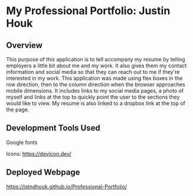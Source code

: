 # My Professional Portfolio:  Justin Houk
## Overview

This purpose of this application is to tell accompany my resume by telling employers a little bit about me and my work.  It also gives them my contact information and social media so that they can reach out to me if they're interested in my work.  This application was made using flex boxes in the row direction, then to the column direction when the browser approaches mobile dimensions.  It includes links to my social media pages, a photo of myself and links at the top to quickly point the user to the sections they would like to view.  My resume is also linked to a dropbox link at the top of the page.

## Development Tools Used
Google fonts

Icons: https://devicon.dev/

## Deployed Webpage

https://jstndhouk.github.io/Professional-Portfolio/

<!-- ## Snippet
![Image output](./assets/Capture1.PNG)
![Image output](./assets/Capture2.PNG)
![Image output](./assets/Capture3.PNG) -->
